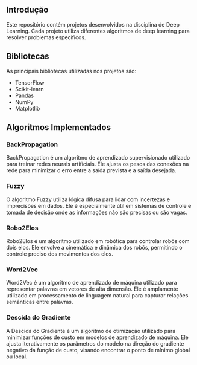 ## Introdução
Este repositório contém projetos desenvolvidos na disciplina de Deep Learning. Cada projeto utiliza diferentes algoritmos de deep learning para resolver problemas específicos.

## Bibliotecas
As principais bibliotecas utilizadas nos projetos são:
- TensorFlow
- Scikit-learn
- Pandas
- NumPy
- Matplotlib

## Algoritmos Implementados

### BackPropagation
BackPropagation é um algoritmo de aprendizado supervisionado utilizado para treinar redes neurais artificiais. Ele ajusta os pesos das conexões na rede para minimizar o erro entre a saída prevista e a saída desejada.

### Fuzzy
O algoritmo Fuzzy utiliza lógica difusa para lidar com incertezas e imprecisões em dados. Ele é especialmente útil em sistemas de controle e tomada de decisão onde as informações não são precisas ou são vagas.

### Robo2Elos
Robo2Elos é um algoritmo utilizado em robótica para controlar robôs com dois elos. Ele envolve a cinemática e dinâmica dos robôs, permitindo o controle preciso dos movimentos dos elos.

### Word2Vec
Word2Vec é um algoritmo de aprendizado de máquina utilizado para representar palavras em vetores de alta dimensão. Ele é amplamente utilizado em processamento de linguagem natural para capturar relações semânticas entre palavras.

### Descida do Gradiente
A Descida do Gradiente é um algoritmo de otimização utilizado para minimizar funções de custo em modelos de aprendizado de máquina. Ele ajusta iterativamente os parâmetros do modelo na direção do gradiente negativo da função de custo, visando encontrar o ponto de mínimo global ou local.
